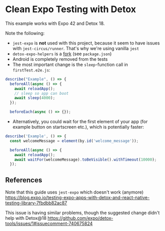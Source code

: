# Clean Expo Testing with Detox

This example works with Expo 42 and Detox 18.

Note the following:

- `jest-expo` is **not** used with this project, because it seem to have issues with `jest-circus/runner`. That's why we're using vanilla `jest`
- `detox-expo-helpers` is a [fork](https://github.com/fschoenfeldt/detox-expo-helpers) (see `package.json`)
- Android is completely removed from the tests
- The most important change is the `sleep`-function call in `firstTest.e2e.js`:

```js
describe("Example", () => {
  beforeAll(async () => {
    await reloadApp();
    // sleep so app can boot
    await sleep(4000);
  });

  beforeEach(async () => {});
```

- Alternatively, you could wait for the first element of your app (for example button on startscreen etc.), which is potentially faster:

```js
describe('Example', () => {
  const welcomeMessage = element(by.id('welcome_message'));

  beforeAll(async () => {
    await reloadApp();
    await waitFor(welcomeMessage).toBeVisible().withTimeout(10000);
  });
```

## References

Note that this guide uses `jest-expo` which doesn't work (anymore)
https://blog.expo.io/testing-expo-apps-with-detox-and-react-native-testing-library-7fbdbb82ac87

This issue is having similar problems, though the suggested change didn't help with Detox@18
https://github.com/expo/detox-tools/issues/1#issuecomment-740675824
